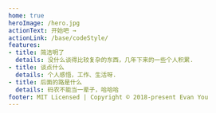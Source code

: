 ```yaml
---
home: true
heroImage: /hero.jpg
actionText: 开始吧 →
actionLink: /base/codeStyle/
features:
- title: 简洁明了
  details: 没什么谈得比较复杂的东西，几年下来的一些个人积累.
- title: 谈点什么
  details: 个人感悟，工作、生活呀.
- title: 后面的路是什么
  details: 码农不能当一辈子，哈哈哈
footer: MIT Licensed | Copyright © 2018-present Evan You
---
```

